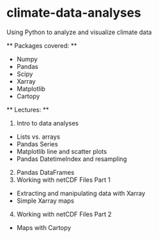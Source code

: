# climate-data-analyses
Using Python to analyze and visualize climate data

** Packages covered: **
* Numpy
* Pandas
* Scipy
* Xarray
* Matplotlib
* Cartopy

** Lectures: **
1. Intro to data analyses
  * Lists vs. arrays
  * Pandas Series
  * Matplotlib line and scatter plots
  * Pandas DatetimeIndex and resampling
2. Pandas DataFrames
3. Working with netCDF Files Part 1
  * Extracting and manipulating data with Xarray
  * Simple Xarray maps
4. Working with netCDF Files Part 2
  * Maps with Cartopy
